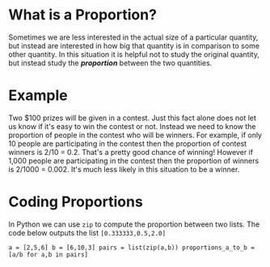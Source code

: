 # What is a Proportion?

Sometimes we are less interested in the actual size of a particular quantity, but instead are interested in how big that quantity is in comparison to some other quantity.  In this situation it is helpful not to study the original quantity, but instead study the ***proportion*** between the two quantities.

# Example

Two $100 prizes will be given in a contest.  Just this fact alone does not let us know if it's easy to win the contest or not.  Instead we need to know the proportion of people in the contest who will be winners.  For example, if only 10 people are participating in the contest then the proportion of contest winners is 2/10 = 0.2. That's a pretty good chance of winning! However if 1,000 people are participating in the contest then the proportion of winners is 2/1000 = 0.002.  It's much less likely in this situation to be a winner.

# Coding Proportions

In Python we can use `zip` to compute the proportion between two lists. The code below outputs the list `[0.333333,0.5,2.0]`

`a = [2,5,6]
b = [6,10,3]
pairs = list(zip(a,b))
proportions_a_to_b = [a/b for a,b in pairs]
`
